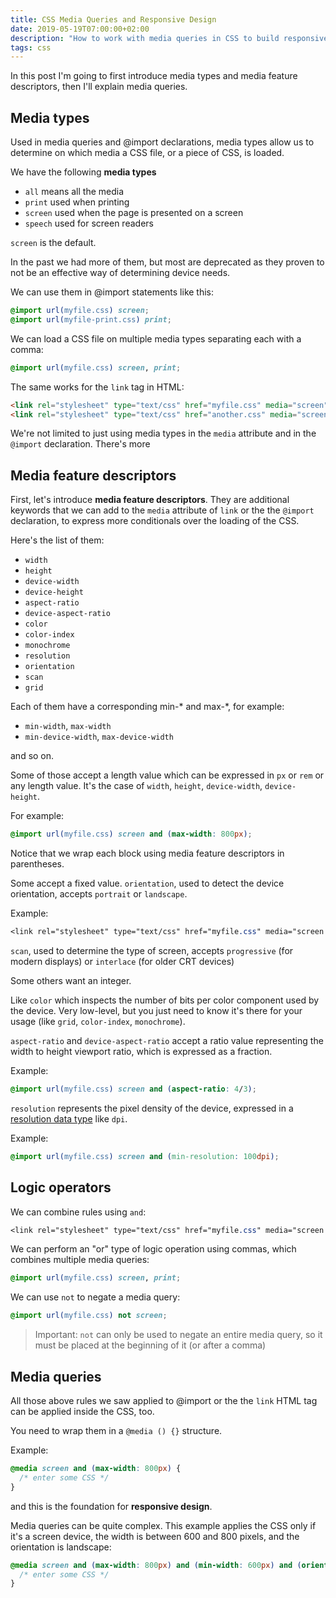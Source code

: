 ```yaml
---
title: CSS Media Queries and Responsive Design
date: 2019-05-19T07:00:00+02:00
description: "How to work with media queries in CSS to build responsive web pages"
tags: css
---
```


In this post I'm going to first introduce media types and media feature descriptors, then I'll explain media queries.

## Media types

Used in media queries and @import declarations, media types allow us to determine on which media a CSS file, or a piece of CSS, is loaded.

We have the following **media types**

- `all` means all the media
- `print` used when printing
- `screen` used when the page is presented on a screen
- `speech` used for screen readers

`screen` is the default.

In the past we had more of them, but most are deprecated as they proven to not be an effective way of determining device needs.

We can use them in @import statements like this:

```css
@import url(myfile.css) screen;
@import url(myfile-print.css) print;
```

We can load a CSS file on multiple media types separating each with a comma:

```css
@import url(myfile.css) screen, print;
```

The same works for the `link` tag in HTML:

```html
<link rel="stylesheet" type="text/css" href="myfile.css" media="screen" />
<link rel="stylesheet" type="text/css" href="another.css" media="screen, print" />
```

We're not limited to just using media types in the `media` attribute and in the `@import` declaration. There's more

## Media feature descriptors

First, let's introduce **media feature descriptors**. They are additional keywords that we can add to the `media` attribute of `link` or the the `@import` declaration, to express more conditionals over the loading of the CSS.

Here's the list of them:

- `width`
- `height`
- `device-width`
- `device-height`
- `aspect-ratio`
- `device-aspect-ratio`
- `color`
- `color-index`
- `monochrome`
- `resolution`
- `orientation`
- `scan`
- `grid`

Each of them have a corresponding min-* and max-*, for example:

- `min-width`, `max-width`
- `min-device-width`, `max-device-width`

and so on.

Some of those accept a length value which can be expressed in `px` or `rem` or any length value. It's the case of `width`, `height`, `device-width`, `device-height`.

For example:

```css
@import url(myfile.css) screen and (max-width: 800px);
```

Notice that we wrap each block using media feature descriptors in parentheses.

Some accept a fixed value. `orientation`, used to detect the device orientation, accepts `portrait` or `landscape`.

Example:

```css
<link rel="stylesheet" type="text/css" href="myfile.css" media="screen and (orientation: portrait)" />
```

`scan`, used to determine the type of screen, accepts `progressive` (for modern displays) or `interlace` (for older CRT devices)

Some others want an integer.

Like `color` which inspects the number of bits per color component used by the device. Very low-level, but you just need to know it's there for your usage (like `grid`, `color-index`, `monochrome`).

`aspect-ratio` and `device-aspect-ratio` accept a ratio value representing the width to height viewport ratio, which is expressed as a fraction.

Example:

```css
@import url(myfile.css) screen and (aspect-ratio: 4/3);
```

`resolution` represents the pixel density of the device, expressed in a [resolution data type](https://developer.mozilla.org/en-US/docs/Web/CSS/resolution) like `dpi`.

Example:

```css
@import url(myfile.css) screen and (min-resolution: 100dpi);
```

## Logic operators

We can combine rules using `and`:

```css
<link rel="stylesheet" type="text/css" href="myfile.css" media="screen and (max-width: 800px)" />
```

We can perform an "or" type of logic operation using commas, which combines multiple media queries:

```css
@import url(myfile.css) screen, print;
```

We can use `not` to negate a media query:

```css
@import url(myfile.css) not screen;
```

> Important: `not` can only be used to negate an entire media query, so it must be placed at the beginning of it (or after a comma)

## Media queries

All those above rules we saw applied to @import or the the `link` HTML tag can be applied inside the CSS, too.

You need to wrap them in a `@media () {}` structure.

Example:

```css
@media screen and (max-width: 800px) {
  /* enter some CSS */
}
```

and this is the foundation for **responsive design**.

Media queries can be quite complex. This example applies the CSS only if it's a screen device, the width is between 600 and 800 pixels, and the orientation is landscape:

```css
@media screen and (max-width: 800px) and (min-width: 600px) and (orientation: landscape) {
  /* enter some CSS */
}
```